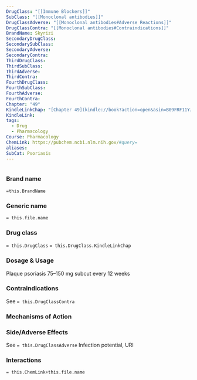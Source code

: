 ```yaml
---
DrugClass: "[[Immune Blockers]]"
SubClass: "[[Monoclonal antibodies]]"
DrugClassAdverse: "[[Monoclonal antibodies#Adverse Reactions]]"
DrugClassContra: "[[Monoclonal antibodies#Contraindications]]"
BrandName: Skyrizi
SecondaryDrugClass: 
SecondarySubClass: 
SecondaryAdverse: 
SecondaryContra: 
ThirdDrugClass: 
ThirdSubClass: 
ThirdAdverse: 
ThirdContra: 
FourthDrugClass: 
FourthSubClass: 
FourthAdverse: 
FourthContra: 
Chapter: "49"
KindleLinkChap: "[Chapter 49](kindle://book?action=open&asin=B09FRF11YJ&location=28643)"
KindleLink: 
tags:
  - Drug
  - Pharmacology
Course: Pharmacology
ChemLink: https://pubchem.ncbi.nlm.nih.gov/#query=
aliases: 
SubCat: Psoriasis
---
```

```smiles

```

### Brand name
`=this.BrandName`

### Generic name
`= this.file.name`

### Drug class 
`= this.DrugClass`
	`= this.DrugClass.KindleLinkChap`

### Dosage & Usage
Plaque psoriasis
75–150 mg subcut every 12 weeks

### Contraindications
See `= this.DrugClassContra`

### Mechanisms of Action


### Side/Adverse Effects
See `= this.DrugClassAdverse`
Infection potential, URI

### Interactions

`= this.ChemLink+this.file.name`

